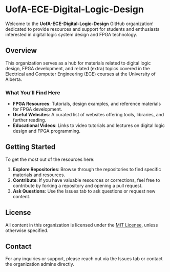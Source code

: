 # UofA-ECE-Digital-Logic-Design

Welcome to the **UofA-ECE-Digital-Logic-Design** GitHub organization! dedicated to provide resources and support for students and enthusiasts interested in digital logic system design and FPGA technology.

## Overview

This organization serves as a hub for materials related to digital logic design, FPGA development, and related (extra) topics covered in the Electrical and Computer Engineering (ECE) courses at the University of Alberta.

### What You’ll Find Here

- **FPGA Resources**: Tutorials, design examples, and reference materials for FPGA development.
- **Useful Websites**: A curated list of websites offering tools, libraries, and further reading.
- **Educational Videos**: Links to video tutorials and lectures on digital logic design and FPGA programming.

## Getting Started

To get the most out of the resources here:

1. **Explore Repositories**: Browse through the repositories to find specific materials and resources.
2. **Contribute**: If you have valuable resources or corrections, feel free to contribute by forking a repository and opening a pull request.
3. **Ask Questions**: Use the Issues tab to ask questions or request new content.

## License

All content in this organization is licensed under the [MIT License](LICENSE), unless otherwise specified.

## Contact

For any inquiries or support, please reach out via the Issues tab or contact the organization admins directly.
